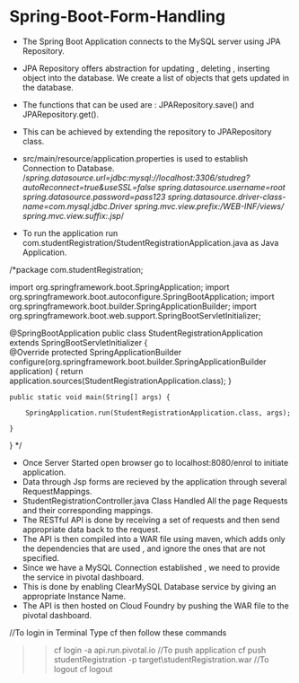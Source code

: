 # Spring-Boot-Form-Handling

-	The Spring Boot Application connects to the MySQL server using JPA Repository.
-	JPA Repository offers abstraction for updating , deleting , inserting object into the database. We create a list of objects that gets updated in the database.
-	The functions that can be used are : JPARepository.save() and JPARepository.get().
-	This can be achieved by extending the repository to JPARepository class.
-	src/main/resource/application.properties is used to establish Connection to Database.
/*spring.datasource.url=jdbc:mysql://localhost:3306/studreg?autoReconnect=true&useSSL=false
spring.datasource.username=root
spring.datasource.password=pass123
spring.datasource.driver-class-name=com.mysql.jdbc.Driver
spring.mvc.view.prefix:/WEB-INF/views/
spring.mvc.view.suffix:.jsp*/


-	To run the application run com.studentRegistration/StudentRegistrationApplication.java as Java Application.

/*package com.studentRegistration;

import org.springframework.boot.SpringApplication;
import org.springframework.boot.autoconfigure.SpringBootApplication;
import org.springframework.boot.builder.SpringApplicationBuilder;
import org.springframework.boot.web.support.SpringBootServletInitializer;



@SpringBootApplication
public class StudentRegistrationApplication extends SpringBootServletInitializer {  
	@Override
	protected SpringApplicationBuilder configure(org.springframework.boot.builder.SpringApplicationBuilder application) {
		return application.sources(StudentRegistrationApplication.class);
	}
	 
	public static void main(String[] args) {  
				
		SpringApplication.run(StudentRegistrationApplication.class, args);
		
	}
}
*/


-	Once Server Started open browser go to localhost:8080/enrol to initiate application. 
-	Data through Jsp forms are recieved by the application through several RequestMappings.
-	StudentRegistrationController.java Class Handled All the page Requests and their corresponding mappings.
-	The RESTful API is done by receiving a set of requests and then send appropriate data back to the request.
-	The API is then compiled into a WAR file using maven, which adds only the dependencies that are used , and ignore the ones that are not specified.
-	Since we have a MySQL Connection established , we need to provide the service in pivotal dashboard.
-	This is done by enabling ClearMySQL Database service by giving an appropriate Instance Name.
-	The API is then hosted on Cloud Foundry by pushing the WAR file to the pivotal dashboard. 

//To login in Terminal Type cf then follow these commands
 
>> cf login -a api.run.pivotal.io
//To push application
>> cf push studentRegistration -p target\studentRegistration.war
//To logout
>> cf logout

